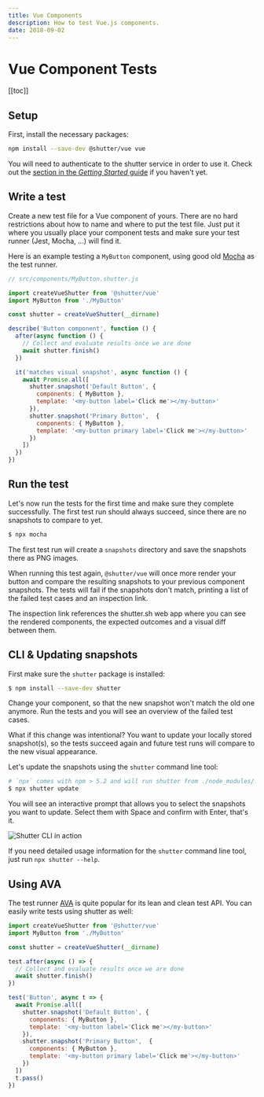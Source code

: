 ```yaml
---
title: Vue Components
description: How to test Vue.js components.
date: 2018-09-02
---
```


# Vue Component Tests

[[toc]]

## Setup

First, install the necessary packages:

```bash
npm install --save-dev @shutter/vue vue
```

You will need to authenticate to the shutter service in order to use it. Check out the [section in the *Getting Started* guide](../getting-started#authentication) if you haven't yet.


## Write a test

Create a new test file for a Vue component of yours. There are no hard restrictions about how to name and where to put the test file. Just put it where you usually place your component tests and make sure your test runner (Jest, Mocha, ...) will find it.

Here is an example testing a `MyButton` component, using good old [Mocha](https://mochajs.org/) as the test runner.

```js
// src/components/MyButton.shutter.js

import createVueShutter from '@shutter/vue'
import MyButton from './MyButton'

const shutter = createVueShutter(__dirname)

describe('Button component', function () {
  after(async function () {
    // Collect and evaluate results once we are done
    await shutter.finish()
  })

  it('matches visual snapshot', async function () {
    await Promise.all([
      shutter.snapshot('Default Button', {
        components: { MyButton },
        template: '<my-button label='Click me'></my-button>'
      }),
      shutter.snapshot('Primary Button',  {
        components: { MyButton },
        template: '<my-button primary label='Click me'></my-button>'
      })
    ])
  })
})
```

## Run the test

Let's now run the tests for the first time and make sure they complete successfully. The first test run should always succeed, since there are no snapshots to compare to yet.

```bash
$ npx mocha
```

The first test run will create a `snapshots` directory and save the snapshots there as PNG images.

When running this test again, `@shutter/vue` will once more render your button and compare the resulting snapshots to your previous component snapshots. The tests will fail if the snapshots don't match, printing a list of the failed test cases and an inspection link.

The inspection link references the shutter.sh web app where you can see the rendered components, the expected outcomes and a visual diff between them.

## CLI & Updating snapshots

First make sure the `shutter` package is installed:

```bash
$ npm install --save-dev shutter
```

Change your component, so that the new snapshot won't match the old one anymore. Run the tests and you will see an overview of the failed test cases.

What if this change was intentional? You want to update your locally stored snapshot(s), so the tests succeed again and future test runs will compare to the new visual appearance.

Let's update the snapshots using the `shutter` command line tool:

```bash
# `npx` comes with npm > 5.2 and will run shutter from ./node_modules/.bin/shutter
$ npx shutter update
```

You will see an interactive prompt that allows you to select the snapshots you want to update. Select them with Space and confirm with Enter, that's it.

<p class="text-center">
  <img alt="Shutter CLI in action" src="/images/shutter-cli.png" style="max-width: 700px" />
</p>

If you need detailed usage information for the `shutter` command line tool, just run `npx shutter --help`.

## Using AVA

The test runner [AVA](https://github.com/avajs/ava) is quite popular for its lean and clean test API. You can easily write tests using shutter as well:

```js
import createVueShutter from '@shutter/vue'
import MyButton from './MyButton'

const shutter = createVueShutter(__dirname)

test.after(async () => {
  // Collect and evaluate results once we are done
  await shutter.finish()
})

test('Button', async t => {
  await Promise.all([
    shutter.snapshot('Default Button', {
      components: { MyButton },
      template: '<my-button label='Click me'></my-button>'
    }),
    shutter.snapshot('Primary Button',  {
      components: { MyButton },
      template: '<my-button primary label='Click me'></my-button>'
    })
  ])
  t.pass()
})
```
